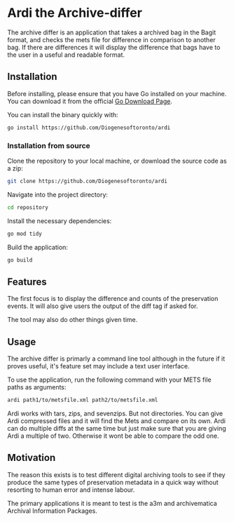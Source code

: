 # Ardi the Archive-differ

The archive differ is an application that takes a archived bag in the Bagit
format, and checks the mets file for difference in comparison to another bag.
If there are differences it will display the difference that bags have to
the user in a useful and readable format.

## Installation

Before installing, please ensure that you have Go installed on
your machine. You can download it from the official [Go Download
Page](https://golang.org/dl/).

You can install the binary quickly with:

```sh
go install https://github.com/Diogenesoftoronto/ardi
```

### Installation from source

Clone the repository to your local machine, or download the source code as a zip:
```sh
git clone https://github.com/Diogenesoftoronto/ardi
```
Navigate into the project directory:

```sh
cd repository
```

Install the necessary dependencies:

```sh
go mod tidy
```

Build the application:

```sh
go build
```

## Features

The first focus is to display the difference and counts of the preservation
events.  It will also give users the output of the diff tag if asked for.

The tool may also do other things given time.

## Usage

The archive differ is primarly a command line tool although in the future
if it proves useful, it's feature set may include a text user interface.

To use the application, run the following command with your METS file paths
as arguments:

```sh
ardi path1/to/metsfile.xml path2/to/metsfile.xml
```

Ardi works with tars, zips, and sevenzips. But not directories. You can give
Ardi compressed files and it will find the Mets and compare on its own.
Ardi can do multiple diffs at the same time but just make sure that you
are giving Ardi a multiple of two. Otherwise it wont be able to compare the
odd one.

## Motivation 

The reason this exists is to test different digital archiving
tools to see if they produce the same types of preservation metadata in a
quick way without resorting to human error and intense labour.

The primary applications it is meant to test is the a3m and archivematica
Archival Information Packages.
